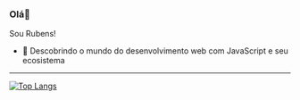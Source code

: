 ### Olá👋

Sou Rubens!

- 🌱 Descobrindo o mundo do desenvolvimento web com JavaScript e seu ecosistema
---


[![Top Langs](https://github-readme-stats.vercel.app/api/top-langs?username=rubens-lavor)](https://github.com/rubens-lavor/)

